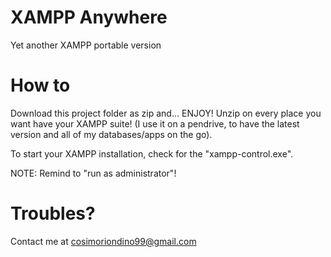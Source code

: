 # XAMPP Anywhere
Yet another XAMPP portable version
# How to
Download this project folder as zip and... ENJOY!
Unzip on every place you want have your XAMPP suite!
(I use it on a pendrive, to have the latest version and all of my databases/apps on the go).

To start your XAMPP installation, check for the "xampp-control.exe".

NOTE:
Remind to "run as administrator"!
# Troubles?
Contact me at cosimoriondino99@gmail.com
